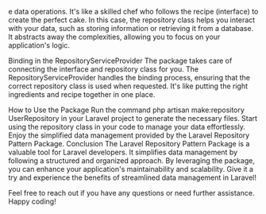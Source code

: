 e data operations. It's like a skilled chef who follows the recipe (interface) to create the perfect cake. In this case, the repository class helps you interact with your data, such as storing information or retrieving it from a database. It abstracts away the complexities, allowing you to focus on your application's logic.

Binding in the RepositoryServiceProvider
The package takes care of connecting the interface and repository class for you. The RepositoryServiceProvider handles the binding process, ensuring that the correct repository class is used when requested. It's like putting the right ingredients and recipe together in one place.

How to Use the Package
Run the command php artisan make:repository UserRepository in your Laravel project to generate the necessary files.
Start using the repository class in your code to manage your data effortlessly.
Enjoy the simplified data management provided by the Laravel Repository Pattern Package.
Conclusion
The Laravel Repository Pattern Package is a valuable tool for Laravel developers. It simplifies data management by following a structured and organized approach. By leveraging the package, you can enhance your application's maintainability and scalability. Give it a try and experience the benefits of streamlined data management in Laravel!

Feel free to reach out if you have any questions or need further assistance. Happy coding!
